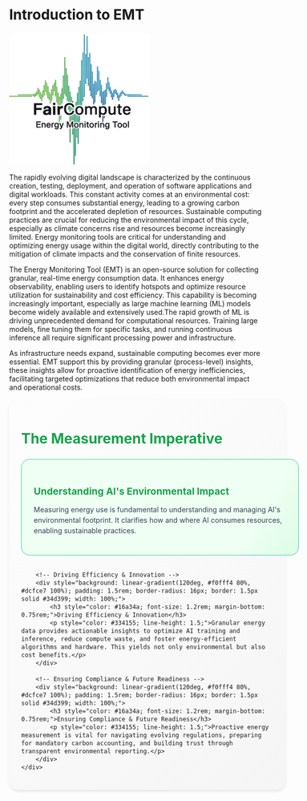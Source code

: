 # Introduction to EMT

![EMT Logo](assets/logo.png)

The rapidly evolving digital landscape is characterized by the continuous creation, testing, deployment, and operation of software applications and digital workloads. This constant activity comes at an environmental cost: every step consumes substantial energy, leading to a growing carbon footprint and the accelerated depletion of resources. Sustainable computing practices are crucial for reducing the environmental impact of this cycle, especially as climate concerns rise and resources become increasingly limited. Energy monitoring tools are critical for understanding and optimizing energy usage within the digital world, directly contributing to the mitigation of climate impacts and the conservation of finite resources.

The Energy Monitoring Tool (EMT) is an open-source solution for collecting granular, real-time energy consumption data. It enhances energy observability, enabling users to identify hotspots and optimize resource utilization for sustainability and cost efficiency. This capability is becoming increasingly important, especially as large machine learning (ML) models become widely available and extensively used.The rapid growth of ML is driving unprecedented demand for computational resources. Training large models, fine tuning them for specific tasks, and running continuous inference all require significant processing power and infrastructure. 

As infrastructure needs expand, sustainable computing becomes ever more essential. EMT support this by providing granular (process-level) insights, these insights allow for proactive identification of energy inefficiencies, facilitating targeted optimizations that reduce both environmental impact and operational costs.


<div style="background: linear-gradient(135deg, #fdfdfd 0%, #f5f5f5 100%); padding: 1.5rem; border-radius: 20px; box-shadow: 0 4px 6px -1px rgba(0, 0, 0, 0.1); width: 100%;">
    <h2 style="color: #16a34a; font-size: 1.75rem; font-weight: bold; margin-bottom: 1.5rem;">The Measurement Imperative</h2>
    <div style="display: flex; flex-direction: column; gap: 1rem;">
        <!-- Understanding AI's Environmental Impact -->
        <div style="background: linear-gradient(120deg, #f0fff4 80%, #dcfce7 100%); padding: 1.5rem; border-radius: 16px; border: 1.5px solid #34d399; width: 100%;">
            <h3 style="color: #16a34a; font-size: 1.2rem; margin-bottom: 0.75rem;">Understanding AI's Environmental Impact</h3>
            <p style="color: #334155; line-height: 1.5;">Measuring energy use is fundamental to understanding and managing AI's environmental footprint. It clarifies how and where AI consumes resources, enabling sustainable practices.</p>
        </div>

        <!-- Driving Efficiency & Innovation -->
        <div style="background: linear-gradient(120deg, #f0fff4 80%, #dcfce7 100%); padding: 1.5rem; border-radius: 16px; border: 1.5px solid #34d399; width: 100%;">
            <h3 style="color: #16a34a; font-size: 1.2rem; margin-bottom: 0.75rem;">Driving Efficiency & Innovation</h3>
            <p style="color: #334155; line-height: 1.5;">Granular energy data provides actionable insights to optimize AI training and inference, reduce compute waste, and foster energy-efficient algorithms and hardware. This yields not only environmental but also cost benefits.</p>
        </div>

        <!-- Ensuring Compliance & Future Readiness -->
        <div style="background: linear-gradient(120deg, #f0fff4 80%, #dcfce7 100%); padding: 1.5rem; border-radius: 16px; border: 1.5px solid #34d399; width: 100%;">
            <h3 style="color: #16a34a; font-size: 1.2rem; margin-bottom: 0.75rem;">Ensuring Compliance & Future Readiness</h3>
            <p style="color: #334155; line-height: 1.5;">Proactive energy measurement is vital for navigating evolving regulations, preparing for mandatory carbon accounting, and building trust through transparent environmental reporting.</p>
        </div>
    </div>
</div>




